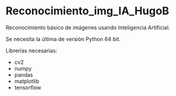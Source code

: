 # Reconocimiento_img_IA_HugoB
Reconocimiento básico de imágenes usando Inteligencia Artificial.

Se necesita la última de versión Python 64 bit.

Librerías necesarias:
- cv2
- numpy
- pandas
- matplotlib
- tensorflow
